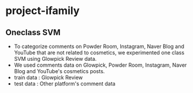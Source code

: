 # project-ifamily

## Oneclass SVM
- To categorize comments on Powder Room, Instagram, Naver Blog and YouTube that are not related to cosmetics, we experimented one class SVM using Glowpick Review data.
- We used comments data on Glowpick, Powder Room, Instagram, Naver Blog and YouTube's cosmetics posts.
- train data : Glowpick Review
- test data : Other platform's comment data
